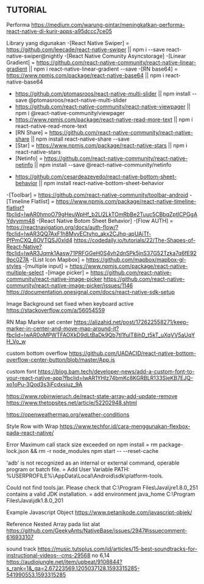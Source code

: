## TUTORIAL
Performa
https://medium.com/warung-pintar/meningkatkan-performa-react-native-di-kurir-apps-a95dccc7ce05

Library yang digunakan
-[React Native Swiper] = https://github.com/leecade/react-native-swiper || npm i --save react-native-swiper@nightly
-[React Native Comunity Asyncstorage]
-[Linear Gradient] = https://github.com/react-native-community/react-native-linear-gradient || npm i react-native-linear-gradient --save
-[RN base64] = https://www.npmjs.com/package/react-native-base64 || npm i react-native-base64
- https://github.com/ptomasroos/react-native-multi-slider || npm install --save @ptomasroos/react-native-multi-slider
- https://github.com/react-native-community/react-native-viewpager || npm i @react-native-community/viewpager
- https://www.npmjs.com/package/react-native-read-more-text || npm i react-native-read-more-text
- [RN Share] = https://github.com/react-native-community/react-native-share || npm install react-native-share --save
- [Star] = https://www.npmjs.com/package/react-native-stars || npm i react-native-stars
- [Netinfo] = https://github.com/react-native-community/react-native-netinfo || npm install --save @react-native-community/netinfo
<!-- Start Google sheet behavior -->
- https://github.com/cesardeazevedo/react-native-bottom-sheet-behavior || npm install react-native-bottom-sheet-behavior
<!-- End Google sheet behavior -->
-[Toolbar] = https://github.com/react-native-community/toolbar-android
-[Timeline Flatlist] = https://www.npmjs.com/package/react-native-timeline-flatlist?fbclid=IwAR0hmoO79gHeuWpHf_b2Ll2LkTOmRbBe2Tuuc5CBbqZptICPGgAYdyymm48
-[React Native Botom Sheet Behavior]
-[Flow AUTH] = https://reactnavigation.org/docs/auth-flow/?fbclid=IwAR3QQ7AxF1h8MyvECtyho_akx2CJhq-apUAiTf-PfPmCXQ_6OVTQSJ0xId4
https://codedaily.io/tutorials/22/The-Shapes-of-React-Native?fbclid=IwAR3Jqmk1Aasw71PRFGGeH0S4vh2dnSPk5jnS37G52Tzka7q6fE929pc0Z7A
-[List Icon Mapbox] = https://github.com/mapbox/mapbox-gl-styles
-[multiple input] = https://www.npmjs.com/package/react-native-multiple-select
-[image picker] = https://github.com/react-native-community/react-native-image-picker
https://github.com/react-native-community/react-native-image-picker/issues/1146
https://documentation.onesignal.com/docs/react-native-sdk-setup

Image Background set fixed when keyboard active
https://stackoverflow.com/a/56054559

RN Map Marker set center
https://alizahid.net/post/172622558271/keep-marker-in-center-and-move-map-around-it?fbclid=IwAR0oMPWTFAOXkD9dLtBaDk9Qb7tI1fulT8ihD_t5kT_uXqVV5aUqYH_Vo_w

custom bottom overflow
https://github.com/UADACID/react-native-bottom-overflow-center-button/blob/master/App.js

custom font
https://blog.bam.tech/developer-news/add-a-custom-font-to-your-react-native-app?fbclid=IwAR1YHlz74bmKc8KGRBLR133SjeKB7EJQ-xo1oPu-3Qod3s3jFcdxsiuz_9A

https://www.robinwieruch.de/react-state-array-add-update-remove
https://www.thetopsites.net/article/52202948.shtml

https://openweathermap.org/weather-conditions

Style Row with Wrap
https://www.techfor.id/cara-menggunakan-flexbox-pada-react-native/

Error
Maximum call stack size exceeded on npm install = rm package-lock.json && rm -r node_modules
npm start -- --reset-cache

'adb' is not recognized as an internal or external command, operable program or batch file. = Add User Variable PATH: %USERPROFILE%\AppData\Local\Android\sdk\platform-tools.

Could not find tools.jar. Please check that C:\Program Files\Java\jre1.8.0_251 contains a valid JDK installation. = add environment java_home C:\Program Files\Java\jdk1.8.0_201

Example Javascript Object
https://www.petanikode.com/javascript-objek/

Reference Nested Array pada list alat
https://github.com/GeekyAnts/NativeBase/issues/2947#issuecomment-616933107

sound track
https://music.tutsplus.com/id/articles/15-best-soundtracks-for-instructional-videos--cms-29568
no 6,14
https://audiojungle.net/item/upbeat/9108844?s_rank=1&_ga=2.67223569.1205037128.1593315285-541990553.1593315285